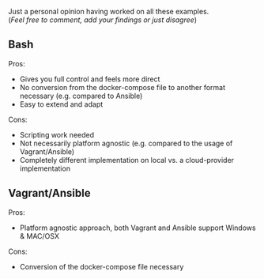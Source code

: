 Just a personal opinion having worked on all these examples.  
(_Feel free to comment, add your findings or just disagree_)

## Bash

Pros:

- Gives you full control and feels more direct
- No conversion from the docker-compose file to another format necessary (e.g. compared to Ansible)
- Easy to extend and adapt

Cons:

- Scripting work needed
- Not necessarily platform agnostic (e.g. compared to the usage of Vagrant/Ansible)
- Completely different implementation on local vs. a cloud-provider implementation


## Vagrant/Ansible

Pros:

- Platform agnostic approach, both Vagrant and Ansible support Windows & MAC/OSX

Cons:

- Conversion of the docker-compose file necessary